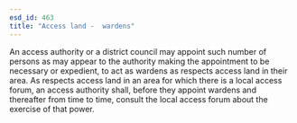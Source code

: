 ```yaml
---
esd_id: 463
title: "Access land -  wardens"
---
```


An access authority or a district council may appoint such number of persons as may appear to the authority making the appointment to be necessary or expedient, to act as wardens as respects access land in their area.    As respects access land in an area for which there is a local access forum, an access authority shall, before they appoint wardens and thereafter from time to time, consult the local access forum about the exercise of that power.

